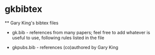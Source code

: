 gkbibtex
========

** Gary King's bibtex files

* gk.bib - references from many papers; feel free to add whatever is useful to use, following rules listed in the file

* gkpubs.bib - references (co)authored by Gary King
